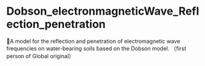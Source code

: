 # Dobson_electronmagneticWave_Reflection_penetration
A model for the reflection and penetration of electromagnetic wave frequencies on water-bearing soils based on the Dobson model. （first person of Global original）
